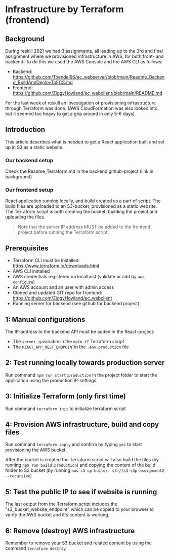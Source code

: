 # Infrastructure by Terraform (frontend)

## Background

During reskill 2021 we had 3 assignments, all leading up to the 3rd and final 
assignment where we provisioned infrastructure in AWS, for both front- and 
backend. To do this we used the AWS Console and the AWS CLI as follows:   
- Backend: https://github.com/Toendel96/ec_webserver/blob/main/Readme_Backend_BuildAndDeployToECS.md
- Frontend:  https://github.com/ZiggyHowland/ec_webclient/blob/main/README.md

For the last week of reskill an investigation of provisioning infrastructure
through Terraform was done. (AWS CloudFormation was also looked into, but it 
seemed too heavy to get a grip around in only 5-6 days).

## Introduction

This article describes what is needed to get a React application built and 
set up in S3 as a static website. 

### Our backend setup

Check the Readme_Terraform.md in the backend github-project (link in background)

### Our frontend setup

React application running locally, and build created as a part of script. The build files
are uploaded to an S3-bucket, provisioned as a static website. The Terraform script is 
both creating the bucket, building the project and uploading the files.

> Note that the server IP address MUST be added to the frontend project before
> running the Terraform script. 

## Prerequisites
- Terraform CLI must be installed: https://www.terraform.io/downloads.html
- AWS CLI installed 
- AWS credentials registered on localhost (validate or add by `aws configure`)
- An AWS account and an user with admin access
- Cloned and updated GIT repo for frontend: https://github.com/ZiggyHowland/ec_webclient
- Running server for backend (see github for backend project)

## 1: Manual configurations

The IP-address to the backend API must be added in the React-project:
- The `server_ip`variable in the `main.tf` Terraform script
- The `REACT_APP_REST_ENDPOINT`in the `.env.production` file

## 2: Test running locally towards production server

Run command `npm run start:production` in the project folder to start the application using the production IP-settings.

## 3: Initialize Terraform (only first time)

Run command `terraform init` to initialize terraform script

## 4: Provision AWS infrastructure, build and copy files

Run command `terraform apply` and confirm by typing `yes` to start provisioning the AWS bucket. 

After the bucket is created the Terraform script will also build the files (by running `npm run build:production`) and 
copying the content of the build folder to S3 bucket (by running `aws s3 cp build/. s3://s3-s3p-assignment2 --recursive`)

## 5: Test the public IP to see if website is running

The last output from the Terraform script includes the "s3_bucket_website_endpoint" which can be copied
to your browser to verify the AWS bucket and it's content is working. 

## 6: Remove (destroy) AWS infrastructure

Remember to remove your S3 bucket and related content by using the command `terraform destroy`